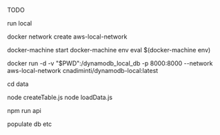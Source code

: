 TODO

run local

docker network create  aws-local-network

docker-machine start
docker-machine env
eval $(docker-machine env)

docker run -d -v "$PWD":/dynamodb_local_db -p 8000:8000 --network aws-local-network cnadiminti/dynamodb-local:latest 

cd data

node createTable.js
node loadData.js



npm run api



populate db etc